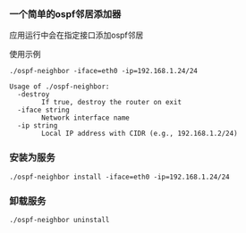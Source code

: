 ### 一个简单的ospf邻居添加器
应用运行中会在指定接口添加ospf邻居


使用示例


``` shell
./ospf-neighbor -iface=eth0 -ip=192.168.1.24/24
```

``` text
Usage of ./ospf-neighbor:
  -destroy
        If true, destroy the router on exit
  -iface string
        Network interface name
  -ip string
        Local IP address with CIDR (e.g., 192.168.1.2/24)
```

### 安装为服务
``` shell
./ospf-neighbor install -iface=eth0 -ip=192.168.1.24/24
```

### 卸载服务
``` shell
./ospf-neighbor uninstall
```

